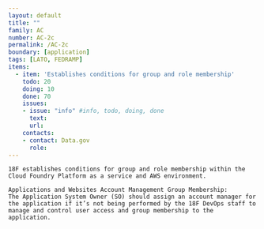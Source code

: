 ```yaml
---
layout: default
title: ""
family: AC
number: AC-2c
permalink: /AC-2c
boundary: [application]
tags: [LATO, FEDRAMP]
items:
  - item: 'Establishes conditions for group and role membership'
    todo: 20
    doing: 10
    done: 70   
    issues:
    - issue: "info" #info, todo, doing, done
      text:
      url:
    contacts:
    - contact: Data.gov
      role:
---
```

`18F establishes conditions for group and role membership within the Cloud Foundry Platform as a service and AWS environment.`

```
Applications and Websites Account Management Group Membership:
The Application System Owner (SO) should assign an account manager for the application if it’s not being performed by the 18F DevOps staff to manage and control user access and group membership to the application.
```
